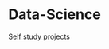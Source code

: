 # Data-Science
[Self study projects](https://blog.vinbigdata.org/18-du-an-khoa-hoc-du-lieu-nguon-mo-giup-ban-nang-cap-cv/)
